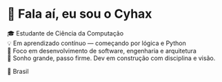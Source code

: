 # 👋 Fala aí, eu sou o Cyhax

🎓 Estudante de Ciência da Computação  
💡 Em aprendizado contínuo — começando por lógica e Python  
🚀 Foco em desenvolvimento de software, engenharia e arquitetura  
🧠 Sonho grande, passo firme. Dev em construção com disciplina e visão.

📍 Brasil  


<!--
**cyhax/cyhax** is a ✨ _special_ ✨ repository because its `README.md` (this file) appears on your GitHub profile.

Here are some ideas to get you started:

- 🔭 I’m currently working on ...
- 🌱 I’m currently learning ...
- 👯 I’m looking to collaborate on ...
- 🤔 I’m looking for help with ...
- 💬 Ask me about ...
- 📫 How to reach me: ...
- 😄 Pronouns: ...
- ⚡ Fun fact: ...
-->
